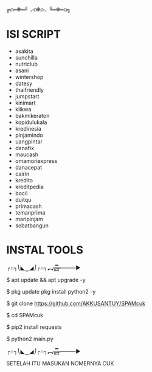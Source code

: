 ╔⍝═☬═╝╭⍝☬⍝╮╚═☬═⍝╗

# ISI SCRIPT

- asakita
- sunchilla 
- nutriclub
- asani
- wintershop
- datesy
- thaifriendly
- jumpstart
- kinimart
- klikwa
- bakmikeraton
- kopidulukala
- kredinesia
- pinjamindo
- uangpintar
- danafix
- maucash 
- omamoriexpress
- danacepat
- cairin
- kredito
- kreditpedia
- bocil
- duitqu
- primacash
- temanprima
- maripinjam
- sobatbangun

# INSTAL TOOLS

┌∩┐⎝◣⏝◢⎠┌∩┐︻╦̵̵͇̿̿̿̿╤────►

$ apt update && apt upgrade -y

$ pkg update pkg install python2 -y

$ git clone https://github.com/AKKUSANTUY/SPAMcuk

$ cd SPAMcuk

$ pip2 install requests

$ python2 main.py

┌∩┐⎝◣⏝◢⎠┌∩┐︻╦̵̵͇̿̿̿̿╤────►

SETELAH ITU MASUKAN NOMERNYA CUK
